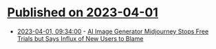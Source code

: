 # [Published on 2023-04-01](index.md)

* [2023-04-01, 09:34:00](https://soylentnews.org/article.pl?sid=23/03/31/0329258&from=rss) - [AI Image Generator Midjourney Stops Free Trials but Says Influx of New Users to Blame](https://soylentnews.org/article.pl?sid=23/03/31/0329258&from=rss)
